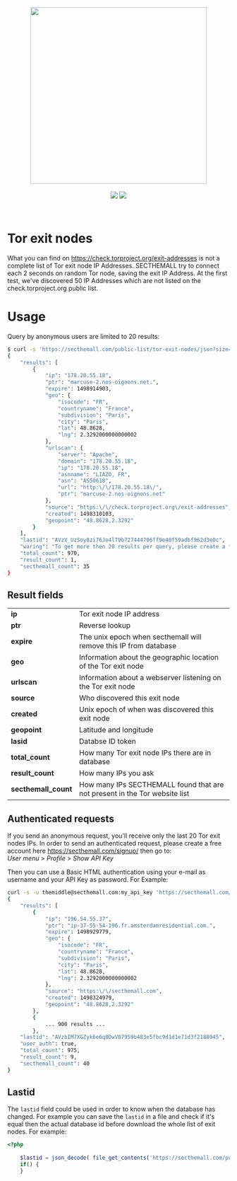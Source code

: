 <p align="center">
<a href="https://secthemall.com"><img width="400" src="https://secthemall.com/img/sta_logo_white.png"></a><br><br>
<img src="https://img.shields.io/badge/style-GPL-blue.svg?style=flat&label=license&t=2">
<a href="https://twitter.com/secthemall"><img src="https://img.shields.io/twitter/follow/secthemall.svg?style=social&label=Follow&maxAge=2592000"></a>
</p>

<br >

# Tor exit nodes
What you can find on https://check.torproject.org/exit-addresses is not a complete list of Tor exit node IP Addresses. SECTHEMALL try to connect each 2 seconds on random Tor node, saving the exit IP Address. At the first test, we've discovered 50 IP Addresses which are not listed on the check.torproject.org public list.


# Usage
Query by anonymous users are limited to 20 results:
```bash
$ curl -s 'https://secthemall.com/public-list/tor-exit-nodes/json?size=1'
{
    "results": [
        {
            "ip": "178.20.55.18",
            "ptr": "marcuse-2.nos-oignons.net.",
            "expire": 1498914903,
            "geo": {
                "isocode": "FR",
                "countryname": "France",
                "subdivision": "Paris",
                "city": "Paris",
                "lat": 48.8628,
                "lng": 2.3292000000000002
            },
            "urlscan": {
                "server": "Apache",
                "domain": "178.20.55.18",
                "ip": "178.20.55.18",
                "asnname": "LIAZO, FR",
                "asn": "AS50618",
                "url": "http:\/\/178.20.55.18\/",
                "ptr": "marcuse-2.nos-oignons.net"
            },
            "source": "https:\/\/check.torproject.org\/exit-addresses",
            "created": 1498310103,
            "geopoint": "48.8628,2.3292"
        }
    ],
    "lastid": "AVzV_UzSoy8zi76Jo4lT9b727444706ff9e40f59adbf962d3e0c",
    "waring": "To get more then 20 results per query, please create a free account.",
    "total_count": 970,
    "result_count": 1,
    "secthemall_count": 35
}
```


## Result fields
<table>
<tbody>
    <tr><td><b>ip</b></td> <td>Tor exit node IP address</td></tr>
    <tr><td><b>ptr</b></td> <td>Reverse lookup</td></tr>
    <tr><td><b>expire</b></td> <td>The unix epoch when secthemall will remove this IP from database</td></tr>
    <tr><td><b>geo</b></td> <td>Information about the geographic location of the Tor exit node</td></tr>
    <tr><td><b>urlscan</b></td> <td>Information about a webserver listening on the Tor exit node</td></tr>
    <tr><td><b>source</b></td> <td>Who discovered this exit node</td></tr>
    <tr><td><b>created</b></td> <td>Unix epoch of when was discovered this exit node</td></tr>
    <tr><td><b>geopoint</b></td> <td>Latitude and longitude</td></tr>
    <tr><td><b>lasid</b></td> <td>Databse ID token</td></tr>
    <tr><td><b>total_count</b></td> <td>How many Tor exit node IPs there are in database</td></tr>
    <tr><td><b>result_count</b></td> <td>How many IPs you ask</td></tr>
    <tr><td><b>secthemall_count</b></td> <td>How many IPs SECTHEMALL found that are not present in the Tor website list</td></tr>
</tbody>
</table>


## Authenticated requests
If you send an anonymous request, you'll receive only the last 20 Tor exit nodes IPs. In order to send an authenticated request, please create a free account here https://secthemall.com/signup/ then go to:<br>
*User menu* > *Profile* > *Show API Key*

Then you can use a Basic HTML authentication using your e-mail as username and your API Key as password. For Example:
```bash
curl -s -u themiddle@secthemall.com:my_api_key 'https://secthemall.com/public-list/tor-exit-nodes/json?size=900'
{
    "results": [
        {
            "ip": "196.54.55.37",
            "ptr": "ip-37-55-54-196.fr.amsterdamresidential.com.",
            "expire": 1498929779,
            "geo": {
                "isocode": "FR",
                "countryname": "France",
                "subdivision": "Paris",
                "city": "Paris",
                "lat": 48.8628,
                "lng": 2.3292000000000002
            },
            "source": "https:\/\/secthemall.com",
            "created": 1498324979,
            "geopoint": "48.8628,2.3292"
        },
        {
            ... 900 results ...
        },
    "lastid": "AVzbIM7XGZyk6e6q0DwV07959b483e5fbc9d1d1e71d3f2188945",
    "user_auth": true,
    "total_count": 975,
    "result_count": 9,
    "secthemall_count": 40
}
```

## Lastid
The `lastid` field could be used in order to know when the database has changed. For example you can save the `lastid` in a file and check if it's equal then the actual database id before download the whole list of exit nodes. For example:
```php
<?php
    
    $lastid = json_decode( file_get_contents('https://secthemall.com/public-list/tor-exit-nodes/json/?lastid=true'), true );
    if() {
    }
    
```
